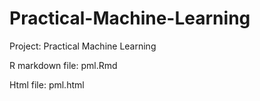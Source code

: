Practical-Machine-Learning
==========================

Project: Practical Machine Learning

R markdown file: pml.Rmd

Html file: pml.html
